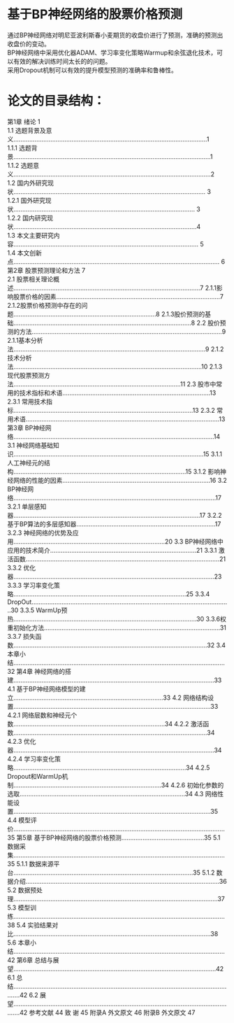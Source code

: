 #  基于BP神经网络的股票价格预测
通过BP神经网络对明尼亚波利斯春小麦期货的收盘价进行了预测，准确的预测出收盘价的变动。  
BP神经网络中采用优化器ADAM、学习率变化策略Warmup和余弦退化技术，可以有效的解决训练时间太长的的问题。  
采用Dropout机制可以有效的提升模型预测的准确率和鲁棒性。  
#  论文的目录结构：
第1章  绪论	1  
1.1 选题背景及意义..............................................................................................................1  
1.1.1 选题背景................................................................................................................1  
1.1.2 选题意义................................................................................................................2  
1.2 国内外研究现状............................................................................................................. 3  
1.2.1 国外研究现状....................................................................................................... 3  
1.2.2 国内研究现状........................................................................................................4  
1.3 本文主要研究内容......................................................................................................... 5  
1.4 本文创新点..................................................................................................................... 6  
第2章  股票预测理论和方法	7  
2.1 股票相关理论概述..........................................................................................................7
2.1.1影响股票价格的因素.............................................................................................7
2.1.2股票价格预测中存在的问题.................................................................................8
2.1.3股价预测的基础.....................................................................................................8
2.2  股价预测的方法............................................................................................................9
2.1.1基本分析法.............................................................................................................9
2.1.2技术分析法...........................................................................................................10
2.1.3现代股票预测方法...............................................................................................11
2.3 股市中常用的技术指标和术语....................................................................................13
2.3.1 常用技术指标......................................................................................................13
2.3.2 常用术语..............................................................................................................13
第3章  BP神经网络..................................................................................................................14
3.1 神经网络基础知识............................................................................................................15
3.1.1 人工神经元的结构..................................................................................................15
3.1.2 影响神经网络的性能的因素....................................................................................16
3.2 BP神经网络...................................................................................................................17
3.2.1 单层感知器..........................................................................................................17
3.2.2 基于BP算法的多层感知器...............................................................................17
3.2.3 神经网络的优势及应用......................................................................................20
3.3 BP神经网络中应用的技术简介...................................................................................21
3.3.1 激活函数..............................................................................................................21
3.3.2 优化器..................................................................................................................23
3.3.3 学习率变化策略..................................................................................................25
3.3.4 DropOut.................................................................................................................30
3.3.5 WarmUp预热........................................................................................................30
3.3.6权重初始化方法....................................................................................................31
3.3.7 损失函数..............................................................................................................32
3.4 本章小结........................................................................................................................32
第4章 神经网络的搭建..................................................................................................................33
4.1 基于BP神经网络模型的建立.....................................................................................33
4.2 网络结构设置................................................................................................................33
4.2.1 网络层数和神经元个数......................................................................................34
4.2.2 激活函数..............................................................................................................34
4.2.3 优化器..................................................................................................................34
4.2.4 学习率变化策略..................................................................................................34
4.2.5 Dropout和WarmUp机制....................................................................................34
4.2.6 初始化参数的选取..............................................................................................34
4.3 网络性能设置................................................................................................................35
4.4 模型评价........................................................................................................................35
第5章  基于BP神经网络的股票价格预测...............................................35
5.1 数据采集........................................................................................................................35
5.1.1 数据来源平台......................................................................................................35
5.1.2 数据介绍..............................................................................................................36
5.2 数据预处理....................................................................................................................37
5.3 模型训练........................................................................................................................38
5.4 实验结果对比................................................................................................................38
5.6 本章小结........................................................................................................................42
第6章  总结与展望...................................................................................................................42
6.1 总结................................................................................................................................42
6.2 展望................................................................................................................................42
参考文献	44
致    谢	45
附录A  外文原文	46
附录B  外文原文	47
